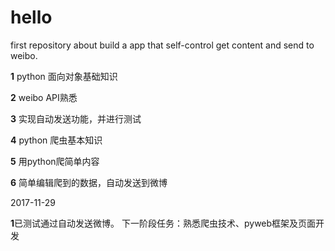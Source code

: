 # hello
first repository about build a app that self-control get content and send to weibo.


**1** python 面向对象基础知识

**2** weibo API熟悉

**3** 实现自动发送功能，并进行测试

**4** python 爬虫基本知识

**5** 用python爬简单内容

**6** 简单编辑爬到的数据，自动发送到微博

2017-11-29

**1**已测试通过自动发送微博。
下一阶段任务：熟悉爬虫技术、pyweb框架及页面开发

